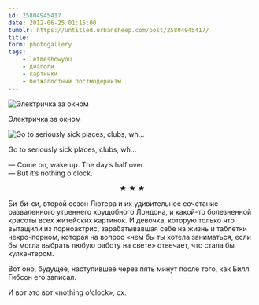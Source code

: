 ```yaml
---
id: 25804945417
date: 2012-06-25 01:15:00
tumblr: https://untitled.urbansheep.com/post/25804945417/
title:
form: photogallery
tags:
    - letmeshowyou
    - диалоги
    - картинки
    - безжалостный постмодернизм
---
```


<div class="gallery-wrapper">

![Электричка за окном](@/assets/media/25804945417_1.jpg)

<figcaption>Электричка за окном</figcaption>

![Go to seriously sick places, clubs, wh…](@/assets/media/25804945417_2.jpg)

<figcaption>Go to seriously sick places, clubs, wh…</figcaption>

</div>

<p>— Come on, wake up. The day&rsquo;s half over.<br/>
— But it&rsquo;s nothing o'clock.</p>

<p style="text-align:center;" class="post_splitter">★ ★ ★</p>

<p>Би-би-си, второй сезон Лютера и их удивительное сочетание разваленного утреннего хрущобного Лондона, и какой-то болезненной красоты всех житейских картинок. И девочка, которую только что вытащили из порноактрис, зарабатывавшая себе на жизнь и таблетки некро-порном, которая на вопрос «чем бы ты хотела заниматься, если бы могла выбрать любую работу на свете» отвечает, что стала бы кулхантером.</p>

<p>Вот оно, будущее, наступившее через пять минут после того, как Билл Гибсон его записал.</p>

<p>И вот это вот «nothing o'clock», ох.</p>
